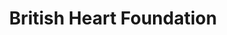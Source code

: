 ---
title: "British Heart Foundation"
url: /frinton-on-sea/british-heart-foundation/
shop: charity
---